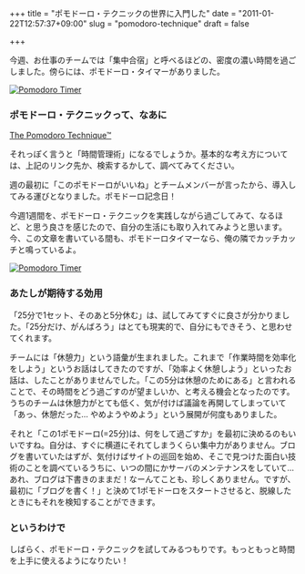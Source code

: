 +++
title = "ポモドーロ・テクニックの世界に入門した"
date = "2011-01-22T12:57:37+09:00"
slug = "pomodoro-technique"
draft = false

+++

<p>今週、お仕事のチームでは「集中合宿」と呼べるほどの、密度の濃い時間を過ごしました。傍らには、ポモドーロ・タイマーがありました。</p>
<p><a href="http://www.flickr.com/photos/june29/5376505799/" title="Pomodoro Timer by june29, on Flickr"><img src="http://farm6.static.flickr.com/5282/5376505799_c782d58f91.jpg" alt="Pomodoro Timer" /></a></p>
<h3>ポモドーロ・テクニックって、なあに</h3>
<p><a href="http://www.pomodorotechnique.com/" title="The Pomodoro Technique™">The Pomodoro Technique™</a></p>
<p>それっぽく言うと「時間管理術」になるでしょうか。基本的な考え方については、上記のリンク先か、検索するかして、調べてみてください。</p>
<p>週の最初に「このポモドーロがいいね」とチームメンバーが言ったから、導入してみる運びとなりました。ポモドーロ記念日！</p>
<p>今週1週間を、ポモドーロ・テクニックを実践しながら過ごしてみて、なるほど、と思う良さを感じたので、自分の生活にも取り入れてみようと思います。今、この文章を書いている間も、ポモドーロタイマーなら、俺の隣でカッチカッチと鳴っているよ。</p>
<p><a href="http://www.flickr.com/photos/june29/5377140836/" title="Pomodoro Timer by june29, on Flickr"><img src="http://farm6.static.flickr.com/5242/5377140836_f038343cba.jpg" alt="Pomodoro Timer" /></a></p>
<h3>あたしが期待する効用</h3>
<p>「25分で1セット、そのあと5分休む」は、試してみてすぐに良さが分かりました。「25分だけ、がんばろう」はとても現実的で、自分にもできそう、と思わせてくれます。</p>
<p>チームには「休憩力」という語彙が生まれました。これまで「作業時間を効率化をしよう」というお話はしてきたのですが、「効率よく休憩しよう」といったお話は、したことがありませんでした。「この5分は休憩のためにある」と言われることで、その時間をどう過ごすのが望ましいか、と考える機会となったのです。うちのチームは休憩力がとても低く、気が付けば議論を再開してしまっていて「あっ、休憩だった… やめようやめよう」という展開が何度もありました。</p>
<p>それと「この1ポモドーロ(=25分)は、何をして過ごすか」を最初に決めるのもいいですね。自分は、すぐに横道にそれてしまうくらい集中力がありません。ブログを書いていたはずが、気付けばサイトの巡回を始め、そこで見つけた面白い技術のことを調べているうちに、いつの間にかサーバのメンテナンスをしていて… あれ、ブログは下書きのままだ！なーんてことも、珍しくありません。ですが、最初に「ブログを書く！」と決めて1ポモドーロをスタートさせると、脱線したときにもそれを検知することができます。</p>
<h3>というわけで</h3>
<p>しばらく、ポモドーロ・テクニックを試してみるつもりです。もっともっと時間を上手に使えるようになりたい！</p>
